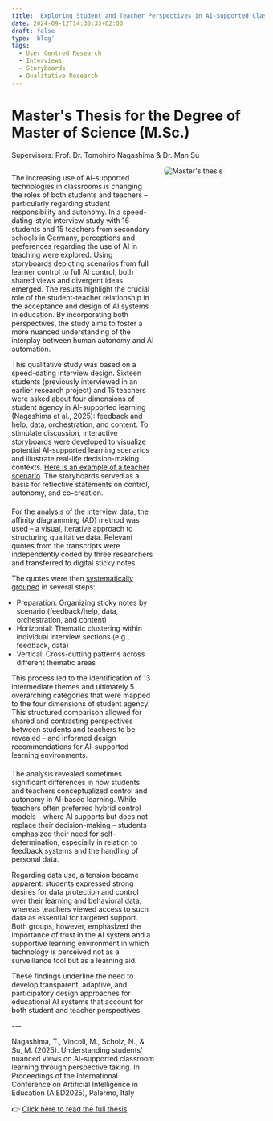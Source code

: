 ```yaml
---
title: 'Exploring Student and Teacher Perspectives in AI-Supported Classrooms'
date: 2024-09-12T14:38:33+02:00
draft: false
type: 'blog'
tags: 
  - User Centred Research
  - Interviews
  - Storyboards
  - Qualitative Research
---
```


# Master's Thesis for the Degree of Master of Science (M.Sc.)
Supervisors: Prof. Dr. Tomohiro Nagashima & Dr. Man Su

<div style="display: flex; align-items: flex-start; gap: 20px; flex-wrap: wrap;">
  <!-- Text left -->
  <div style="flex: 2; min-width: 250px;">
    <p>
      The increasing use of AI-supported technologies in classrooms is changing the roles of both students and teachers – particularly regarding student responsibility and autonomy. In a speed-dating-style interview study with 16 students and 15 teachers from secondary schools in Germany, perceptions and preferences regarding the use of AI in teaching were explored. Using storyboards depicting scenarios from full learner control to full AI control, both shared views and divergent ideas emerged. The results highlight the crucial role of the student-teacher relationship in the acceptance and design of AI systems in education. By incorporating both perspectives, the study aims to foster a more nuanced understanding of the interplay between human autonomy and AI automation.</p><p style="margin-bottom: 20px;"> This qualitative study was based on a speed-dating interview design. Sixteen students (previously interviewed in an earlier research project) and 15 teachers were asked about four dimensions of student agency in AI-supported learning (Nagashima et al., 2025): feedback and help, data, orchestration, and content. To stimulate discussion, interactive storyboards were developed to visualize potential AI-supported learning scenarios and illustrate real-life decision-making contexts. <a href="/images/blog/1Scenario_Teacher.png" target="_blank">Here is an example of a teacher scenario</a>. The storyboards served as a basis for reflective statements on control, autonomy, and co-creation.</p><p>For the analysis of the interview data, the affinity diagramming (AD) method was used – a visual, iterative approach to structuring qualitative data. Relevant quotes from the transcripts were independently coded by three researchers and transferred to digital sticky notes.
      <p>The quotes were then <a href="/reports/ADProcess.pdf" target="_blank">systematically grouped</a> in several steps:</p>
      <ul style="padding-left: 10px;">
      <li>Preparation: Organizing sticky notes by scenario (feedback/help, data, orchestration, and content)</li> 
      <li>Horizontal: Thematic clustering within individual interview sections (e.g., feedback, data)</li> 
      <li>Vertical: Cross-cutting patterns across different thematic areas</li>
      </ul> 
      </p><p style="margin-bottom: 20px;"> This process led to the identification of 13 intermediate themes and ultimately 5 overarching categories that were mapped to the four dimensions of student agency. This structured comparison allowed for shared and contrasting perspectives between students and teachers to be revealed – and informed design recommendations for AI-supported learning environments.</p><p>The analysis revealed sometimes significant differences in how students and teachers conceptualized control and autonomy in AI-based learning. While teachers often preferred hybrid control models – where AI supports but does not replace their decision-making – students emphasized their need for self-determination, especially in relation to feedback systems and the handling of personal data.</p><p>Regarding data use, a tension became apparent: students expressed strong desires for data protection and control over their learning and behavioral data, whereas teachers viewed access to such data as essential for targeted support. Both groups, however, emphasized the importance of trust in the AI system and a supportive learning environment in which technology is perceived not as a surveillance tool but as a learning aid.</p><p>These findings underline the need to develop transparent, adaptive, and participatory design approaches for educational AI systems that account for both student and teacher perspectives.</p> 
      <p>---</p> <p>Nagashima, T., Vincoli, M., Scholz, N., & Su, M. (2025). Understanding students’ nuanced views on AI-supported classroom learning through perspective taking. In Proceedings of the International Conference on Artificial Intelligence in Education (AIED2025), Palermo, Italy
    </p>
    <p>
      👉 <a href="/reports/masterthesis.pdf" target="_blank">Click here to read the full thesis</a>
    </p>
  </div>

  <!-- Image right -->
  <div style="flex: 1; min-width: 200px;">
    <img src="/images/blog/master.png" alt="Master's thesis" style="max-width: 80%; height: auto; border-radius: 6px; box-shadow: 0 2px 6px rgba(0,0,0,0.1);" />
  </div>
</div>
